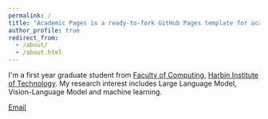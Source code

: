 ```yaml
---
permalink: /
title: "Academic Pages is a ready-to-fork GitHub Pages template for academic personal websites"
author_profile: true
redirect_from: 
  - /about/
  - /about.html
---
```


I'm a first year graduate student from [Faculty of Computing](https://computing.hit.edu.cn/), [Harbin Institute of Technology](https://www.hit.edu.cn/). My research interest includes Large Language Model, Vision-Language Model and machine learning.

[Email](damon.yjq@gmail.com)
